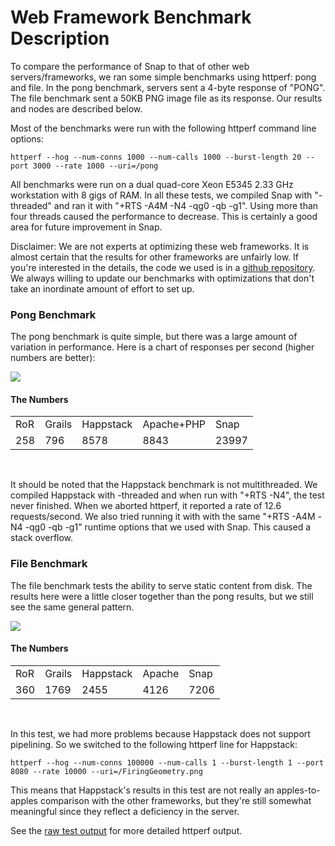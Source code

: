 Web Framework Benchmark Description
===================================

To compare the performance of Snap to that of other web servers/frameworks, we
ran some simple benchmarks using httperf: pong and file.  In the pong
benchmark, servers sent a 4-byte response of "PONG".  The file benchmark sent a
50KB PNG image file as its response.  Our results and nodes are described
below.

Most of the benchmarks were run with the following httperf command line
options:

~~~~~~~~~~~~~~~~~~
httperf --hog --num-conns 1000 --num-calls 1000 --burst-length 20 --port 3000 --rate 1000 --uri=/pong
~~~~~~~~~~~~~~~~~~

All benchmarks were run on a dual quad-core Xeon E5345 2.33 GHz workstation
with 8 gigs of RAM.  In all these tests, we compiled Snap with "-threaded" and
ran it with "+RTS -A4M -N4 -qg0 -qb -g1".  Using more than four threads caused
the performance to decrease.  This is certainly a good area for future
improvement in Snap.

Disclaimer: We are not experts at optimizing these web frameworks.  It
is almost certain that the results for other frameworks are unfairly
low.  If you're interested in the details, the code we used is in a
[github repository](http://github.com/snapframework/snap-benchmarks).
We always willing to update our benchmarks with optimizations that
don't take an inordinate amount of effort to set up.

### Pong Benchmark

The pong benchmark is quite simple, but there was a large amount of variation
in performance.  Here is a chart of responses per second (higher numbers
are better):

![](/media/img/pong-bench.png)

#### The Numbers

<table>
  <tr>
    <td>RoR</td>
    <td>Grails</td>
    <td>Happstack</td>
    <td>Apache+PHP</td>
    <td>Snap</td>
  </tr>
  <tr>
    <td>258</td>
    <td>796</td>
    <td>8578</td>
    <td>8843</td>
    <td>23997</td>
  </tr>
</table>
<br />

It should be noted that the Happstack benchmark is not multithreaded.  We
compiled Happstack with -threaded and when run with "+RTS -N4", the test never
finished.  When we aborted httperf, it reported a rate of 12.6
requests/second.  We also tried running it with with the same "+RTS -A4M -N4
-qg0 -qb -g1" runtime options that we used with Snap.  This caused a stack
overflow.

### File Benchmark

The file benchmark tests the ability to serve static content from disk.  The
results here were a little closer together than the pong results, but we still
see the same general pattern.

![](/media/img/file-bench.png)

#### The Numbers

<table>
  <tr>
    <td>RoR</td>
    <td>Grails</td>
    <td>Happstack</td>
    <td>Apache</td>
    <td>Snap</td>
  </tr>
  <tr>
    <td>360</td>
    <td>1769</td>
    <td>2455</td>
    <td>4126</td>
    <td>7206</td>
  </tr>
</table>
<br />

In this test, we had more problems because Happstack does not support
pipelining.  So we switched to the following httperf line for Happstack:

~~~~~~~~~~~~~~~~~~
httperf --hog --num-conns 100000 --num-calls 1 --burst-length 1 --port 8080 --rate 10000 --uri=/FiringGeometry.png
~~~~~~~~~~~~~~~~~~

This means that Happstack's results in this test are not really an
apples-to-apples comparison with the other frameworks, but they're still
somewhat meaningful since they reflect a deficiency in the server.

See the [raw test output](/bench-raw-results.txt) for more detailed
httperf output.

